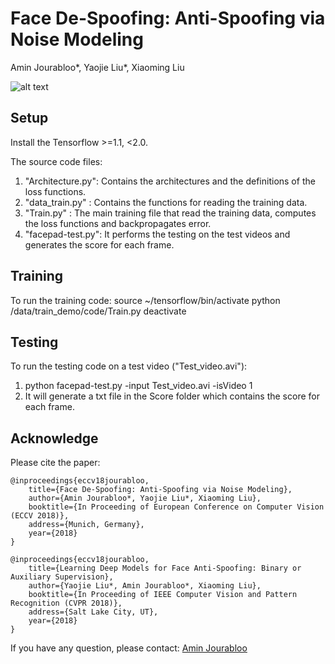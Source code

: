 # Face De-Spoofing: Anti-Spoofing via Noise Modeling
Amin Jourabloo*, Yaojie Liu*, Xiaoming Liu

![alt text](http://www.cse.msu.edu/~liuyaoj1/images/caption_eccv18_git.png)

## Setup
Install the Tensorflow >=1.1, <2.0.

The source code files:
   1. "Architecture.py": Contains the architectures and the definitions of the loss functions.
   2. "data_train.py"  : Contains the functions for reading the training data.
   3. "Train.py"       : The main training file that read the training data, computes the loss functions and backpropagates error.
   4. "facepad-test.py": It performs the testing on the test videos and generates the score for each frame.

## Training
To run the training code:
source ~/tensorflow/bin/activate
python /data/train_demo/code/Train.py
deactivate

## Testing
To run the testing code on a test video ("Test_video.avi"):
1. python facepad-test.py -input Test_video.avi -isVideo 1
2. It will generate a txt file in the Score folder which contains the score for each frame.

## Acknowledge
Please cite the paper:

    @inproceedings{eccv18jourabloo,
        title={Face De-Spoofing: Anti-Spoofing via Noise Modeling},
        author={Amin Jourabloo*, Yaojie Liu*, Xiaoming Liu},
        booktitle={In Proceeding of European Conference on Computer Vision (ECCV 2018)},
        address={Munich, Germany},
        year={2018}
    }
    
    @inproceedings{eccv18jourabloo,
        title={Learning Deep Models for Face Anti-Spoofing: Binary or Auxiliary Supervision},
        author={Yaojie Liu*, Amin Jourabloo*, Xiaoming Liu},
        booktitle={In Proceeding of IEEE Computer Vision and Pattern Recognition (CVPR 2018)},
        address={Salt Lake City, UT},
        year={2018}
    }

If you have any question, please contact: [Amin Jourabloo](amin.jourabloo@gmail.com) 
   
